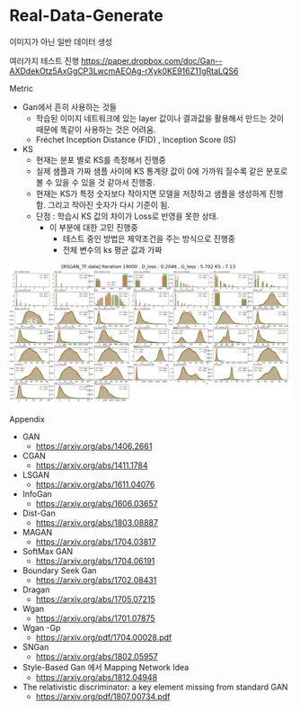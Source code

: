 # Real-Data-Generate
이미지가 아닌 일반 데이터 생성

여러가지 테스트 진행 
https://paper.dropbox.com/doc/Gan--AXDdekOtz5AxGgCP3LwcmAEOAg-rXyk0KE916Z11gRtaLQS6



Metric
  - Gan에서 흔히 사용하는 것들
    - 학습된 이미지 네트워크에 있는 layer 값이나 결과값을 활용해서 만드는 것이 때문에 똑같이 사용하는 것은 어려움.
    - Fréchet Inception Distance (FID) , Inception Score (IS)
  - KS
    - 현재는 분포 별로 KS를 측정해서 진행중
    - 실제 샘플과 가짜 샘플 사이에 KS 통계량 값이 0에 가까워 질수록 같은 분포로 볼 수 있을 수 있을 것 같아서 진행중.
    - 현재는 KS가 특정 숫자보다 작아지면 모델을 저장하고 샘플을 생성하게 진행함. 
         그리고  작아진 숫자가 다시 기준이 됨.
    - 단점 : 학습시 KS 값의 차이가 Loss로 반영을 못한 상태.
      - 이 부분에 대한 고민 진행중
        - 테스트 중인 방법은 제약조건을 주는 방식으로 진행중 
        - 전체 변수의 ks 평균 값과 가짜






![](./분포비교.png)


Appendix
- GAN
  - https://arxiv.org/abs/1406.2661
- CGAN
  - https://arxiv.org/abs/1411.1784
- LSGAN
  - https://arxiv.org/abs/1611.04076
- InfoGan
  - https://arxiv.org/abs/1606.03657
- Dist-Gan
  - https://arxiv.org/abs/1803.08887
- MAGAN
  - https://arxiv.org/abs/1704.03817
- SoftMax GAN 
  - https://arxiv.org/abs/1704.06191
- Boundary Seek Gan
  - https://arxiv.org/abs/1702.08431
- Dragan
  - https://arxiv.org/abs/1705.07215
- Wgan
  - https://arxiv.org/abs/1701.07875
- Wgan -Gp
  - https://arxiv.org/pdf/1704.00028.pdf
- SNGan
  - https://arxiv.org/abs/1802.05957
- Style-Based Gan 에서 Mapping Network Idea
  - https://arxiv.org/abs/1812.04948
- The relativistic discriminator: a key element missing from standard GAN
  - https://arxiv.org/pdf/1807.00734.pdf
